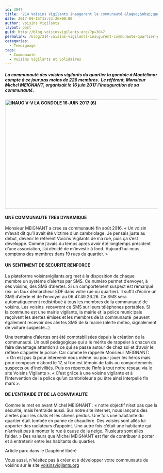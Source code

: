```yaml
---
id: 3047
title: '214 Voisins Vigilants inaugurent la communauté &laquo;&nbsp;quartier de la gondole&nbsp;&raquo; à Montélimar'
date: 2017-09-15T13:53:26+00:00
author: Voisins Vigilants
layout: post
guid: http://blog.voisinsvigilants.org/?p=3047
permalink: /blog/214-voisins-vigilants-inaugurent-communaute-quartier-gondole-montelimar/
categories:
  - Temoignage  
tags:
  - Communaute
  - Voisins Vigilants et Solidaires
---
```

##### La communauté des voisins vigilants du quartier la gondole à Montélimar compte à ce jour pas moins de 226 membres.  Le référent, Monsieur Michel MEIGNANT, organisait le 16 juin 2017 l&rsquo;inauguration de sa communauté.

#### [<img class="aligncenter size-large wp-image-3078" src="./../../images/2017/08/INAUG-V-V-LA-GONDOLE-16-JUIN-2017-61-1024x576.jpg" alt="INAUG V-V LA GONDOLE  16 JUIN 2017 (6)" width="640" height="360" />](./../../images/2017/08/INAUG-V-V-LA-GONDOLE-16-JUIN-2017-61.jpg)

#### UNE COMMUNAUTE TRES DYNAMIQUE

Monsieur MEIGNANT a crée sa communauté fin août 2016. &laquo;&nbsp;Un voisin m&rsquo;avait dit qu&rsquo;il avait été victime d&rsquo;un cambriolage. Je pensais juste au début, devenir le référent Voisins Vigilants de ma rue, puis ça s&rsquo;est développé. Comme j&rsquo;avais du temps après avoir été longtemps président d&rsquo;une association, j&rsquo;ai décidé de m&rsquo;investir à fond. Aujourd&rsquo;hui nous comptons des membres dans 19 rues du quartier.&nbsp;&raquo;

#### UN SENTIMENT DE SECURITE RENFORCE

La plateforme voisinsvigilants.org met à la disposition de chaque membre un système d&rsquo;alertes par SMS. Ce numéro permet d&rsquo;envoyer, à ses voisins, des SMS d&rsquo;alertes. Si un comportement suspect est remarqué (ex: un faux démarcheur EDF dans votre rue ou quartier). Il suffit d&rsquo;écrire un SMS d&rsquo;alerte et de l&rsquo;envoyer au 06.47.49.26.26. Ce SMS sera automatiquement redistribué à tous les membres de la communauté de voisins. Les voisins  recevront ce SMS sur leurs téléphones portables. Si la commune est une mairie vigilante, la mairie et la police municipale reçoivent les alertes émises et les membres de la communauté  peuvent également recevoir des alertes SMS de la mairie (alerte météo, signalement de voiture suspecte&#8230;)

Une trentaine d&rsquo;alertes ont été comptabilisées depuis la création de la communauté. Un outil pédagogique qui a le mérite de rappeler à chacun de faire davantage attention à ce qui se passe autour de chez soi et d&rsquo;avoir le réflexe d&rsquo;appeler le police. Car comme le rappelle Monsieur MEIGNANT:  &laquo;&nbsp;On est pas là pour intervenir nous même  ou pour jouer les héros mais pour composer d&rsquo;abord le 17, si l&rsquo;on est témoin de faits ou comportements suspects ou d&rsquo;incivilités. Puis on répercute l&rsquo;info à tout notre réseau via le site Voisins Vigilants&nbsp;&raquo;. &laquo;&nbsp;C&rsquo;est grâce à une voisine vigilante et à l&rsquo;intervention de la police qu&rsquo;un cambrioleur a pu être ainsi interpellé fin mars&nbsp;&raquo;.

#### DE L&rsquo;ENTRAIDE ET DE LA CONVIVIALITE

Comme le met en avant Michel MEIGNANT : &laquo;&nbsp;notre objectif n&rsquo;est pas que la sécurité, mais l&rsquo;entraide aussi. Sur notre site internet, nous lançons des alertes pour les chats et les chiens perdus. Une fois une habitante du quartier était tombée en panne de chaudière. Des voisins sont allés lui apporter des radiateurs d&rsquo;appoint. Une autre fois c&rsquo;était une habitante qui n&rsquo;arrivait pas à monter le rue à cause de la neige. Plusieurs sont allés l&rsquo;aider.&nbsp;&raquo; Des valeurs que Michel MEIGNANT est fier de contribuer à porter et à entretenir entre les habitants du quartier.

Article paru dans le Dauphiné libéré

Vous aussi, n&rsquo;hésitez pas à créer et à développer votre communauté de voisins sur le site [voisinsvigilants.org](http://www.voisinsvigilants.org)

&nbsp;

&nbsp;
